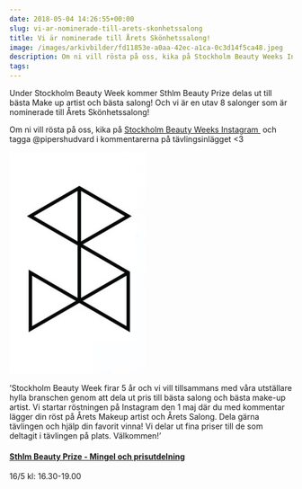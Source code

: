 ```yaml
---
date: 2018-05-04 14:26:55+00:00
slug: vi-ar-nominerade-till-arets-skonhetssalong
title: Vi är nominerade till Årets Skönhetssalong!
image: /images/arkivbilder/fd11853e-a0aa-42ec-a1ca-0c3d14f5ca48.jpeg
description: Om ni vill rösta på oss, kika på Stockholm Beauty Weeks Instagram och tagga @pipershudvard i kommentarerna på tävlingsinlägget 💘️
tags: 
---
```


Under Stockholm Beauty Week kommer Sthlm Beauty Prize delas ut till bästa Make up artist och bästa salong! Och vi är en utav 8 salonger som är nominerade till Årets Skönhetssalong!

Om ni vill rösta på oss, kika på [Stockholm Beauty Weeks Instagram ](https://instagram.com/p/BiVETEyH1KZ/) och tagga @pipershudvard i kommentarerna på tävlingsinlägget <3

![FD11853E-A0AA-42EC-A1CA-0C3D14F5CA48](/images/arkivbilder/fd11853e-a0aa-42ec-a1ca-0c3d14f5ca48.jpeg?w=368)

’Stockholm Beauty Week firar 5 år och vi vill tillsammans med våra utställare hylla branschen genom att dela ut pris till bästa salong och bästa make-up artist. Vi startar röstningen på Instagram den 1 maj där du med kommentar lägger din röst på Årets Makeup artist och Årets Salong. Dela gärna tävlingen och hjälp din favorit vinna! Vi delar ut fina priser till de som deltagit i tävlingen på plats. Välkommen!’


#### [Sthlm Beauty Prize - Mingel och prisutdelning](http://stockholmbeautyweek.se/program/)


16/5 kl: 16.30-19.00
